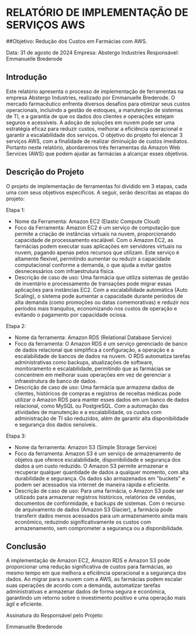 # RELATÓRIO DE IMPLEMENTAÇÃO DE SERVIÇOS AWS

##Objetivo: Redução dos Custos em Farmácias com AWS.

Data: 31 de agosto de 2024
Empresa: Abstergo Industries 
Responsável: Emmanuelle Brederode

## Introdução
Este relatório apresenta o processo de implementação de ferramentas na empresa Abstergo Industries, realizado por Emmanuelle Brederode.
O mercado farmacêutico enfrenta diversos desafios para otimizar seus custos operacionais, incluindo a gestão de estoques, a manutenção de sistemas de TI, e a garantia de que os dados dos clientes e operações estejam seguros e acessíveis. A adoção de soluções em nuvem pode ser uma estratégia eficaz para reduzir custos, melhorar a eficiência operacional e garantir a escalabilidade dos serviços. 
O objetivo do projeto foi elencar 3 serviços AWS, com a finalidade de realizar diminuição de custos imediatos. Portanto neste relatório, abordaremos três ferramentas da Amazon Web Services (AWS) que podem ajudar as farmácias a alcançar esses objetivos.

## Descrição do Projeto
O projeto de implementação de ferramentas foi dividido em 3 etapas, cada uma com seus objetivos específicos. A seguir, serão descritas as etapas do projeto:

Etapa 1: 
- Nome da Ferramenta: Amazon EC2 (Elastic Compute Cloud)
- Foco da Ferramenta: Amazon EC2 é um serviço de computação que permite a criação de instâncias virtuais na nuvem, proporcionando capacidade de processamento escalável. Com o Amazon EC2, as farmácias podem executar suas aplicações em servidores virtuais na nuvem, pagando apenas pelos recursos que utilizam. Este serviço é altamente flexível, permitindo aumentar ou reduzir a capacidade computacional conforme a demanda, o que ajuda a evitar gastos desnecessários com infraestrutura física.
- Descrição de caso de uso: Uma farmácia que utiliza sistemas de gestão de inventário e processamento de transações pode migrar essas aplicações para instâncias EC2. Com a escalabilidade automática (Auto Scaling), o sistema pode aumentar a capacidade durante períodos de alta demanda (como promoções ou datas comemorativas) e reduzir nos períodos mais tranquilos, economizando nos custos de operação e evitando o pagamento por capacidade ociosa.

Etapa 2: 
- Nome da ferramenta: Amazon RDS (Relational Database Service)
- Foco da ferramenta: O Amazon RDS é um serviço gerenciado de banco de dados relacional que simplifica a configuração, a operação e a escalabilidade de bancos de dados na nuvem. O RDS automatiza tarefas administrativas como backups, atualizações de software, monitoramento e escalabilidade, permitindo que as farmácias se concentrem em melhorar suas operações em vez de gerenciar a infraestrutura de banco de dados.
- Descrição de caso de uso: Uma farmácia que armazena dados de clientes, históricos de compras e registros de receitas médicas pode utilizar o Amazon RDS para manter esses dados em um banco de dados relacional, como MySQL ou PostgreSQL. Com a automação das atividades de manutenção e a escalabilidade, os custos com administração de TI são reduzidos, além de garantir alta disponibilidade e segurança dos dados sensíveis. 

Etapa 3: 
- Nome da ferramenta: Amazon S3 (Simple Storage Service)
- Foco da ferramenta: Amazon S3 é um serviço de armazenamento de objetos que oferece escalabilidade, disponibilidade e segurança dos dados a um custo reduzido. O Amazon S3 permite armazenar e recuperar qualquer quantidade de dados a qualquer momento, com alta durabilidade e segurança. Os dados são armazenados em "buckets" e podem ser acessados via internet de maneira rápida e eficiente.
- Descrição de caso de uso: Para uma farmácia, o Amazon S3 pode ser utilizado para armazenar registros históricos, relatórios de vendas, documentos de conformidade, e backups de sistemas. Com o recurso de arquivamento de dados (Amazon S3 Glacier), a farmácia pode transferir dados menos acessados para um armazenamento ainda mais econômico, reduzindo significativamente os custos com armazenamento, sem comprometer a segurança ou a disponibilidade.


## Conclusão
A implementação de Amazon EC2, Amazon RDS e Amazon S3 pode proporcionar uma redução significativa de custos para farmácias, ao mesmo tempo em que melhora a eficiência operacional e a segurança dos dados. Ao migrar para a nuvem com a AWS, as farmácias podem escalar suas operações de acordo com a demanda, automatizar tarefas administrativas e armazenar dados de forma segura e econômica, garantindo um retorno sobre o investimento positivo e uma operação mais ágil e eficiente.


Assinatura do Responsável pelo Projeto:

Emmanuelle Brederode